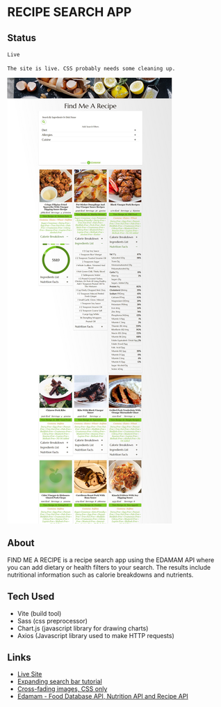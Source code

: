# RECIPE SEARCH APP

## Status

    Live

    The site is live. CSS probably needs some cleaning up.

![Recipe search app screenshot](/public/assets/images/find_me_a_recipe_screenshot.jpg)

## About

FIND ME A RECIPE is a recipe search app using the EDAMAM API where you can add dietary or health filters to your search. The results include nutritional information such as calorie breakdowns and nutrients.


## Tech Used

-   Vite (build tool)
-   Sass (css preprocessor)
-   Chart.js (javascript library for drawing charts)
-   Axios (Javascript library used to make HTTP requests)

## Links

- [Live Site](https://findmearecipe.vercel.app/)
- [Expanding search bar tutorial](https://www.youtube.com/watch?v=DonxmmWW7Tk)
- [Cross-fading images, CSS only](http://css3.bradshawenterprises.com/cfimg/#cfimg3)
- [Edamam - Food Database API, Nutrition API and Recipe API](https://www.edamam.com/)
